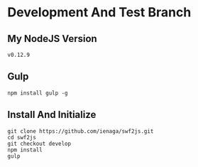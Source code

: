 # Development And Test Branch

##  My NodeJS Version

```linux
v0.12.9
```

## Gulp

```linux
npm install gulp -g
```

## Install And Initialize

```linux
git clone https://github.com/ienaga/swf2js.git
cd swf2js
git checkout develop
npm install
gulp
```





